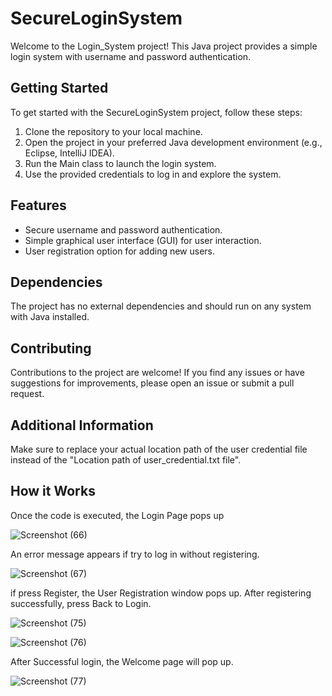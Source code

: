 # SecureLoginSystem

Welcome to the Login_System project! This Java project provides a simple login system with username and password authentication.

## Getting Started

To get started with the SecureLoginSystem project, follow these steps:

1. Clone the repository to your local machine.
2. Open the project in your preferred Java development environment (e.g., Eclipse, IntelliJ IDEA).
3. Run the Main class to launch the login system.
4. Use the provided credentials to log in and explore the system.

## Features

- Secure username and password authentication.
- Simple graphical user interface (GUI) for user interaction.
- User registration option for adding new users.

## Dependencies

The project has no external dependencies and should run on any system with Java installed.

## Contributing

Contributions to the project are welcome! If you find any issues or have suggestions for improvements, please open an issue or submit a pull request.

## Additional Information

Make sure to replace your actual location path of the user credential file instead of the "Location path of user_credential.txt file".


## How it Works

Once the code is executed, the Login Page pops up

![Screenshot (66)](https://github.com/Jaisivapavan/SecureLoginSystem/assets/129578866/d5e0e77e-e8d9-4245-9ec2-3c0178124c55)

An error message appears if try to log in without registering.

![Screenshot (67)](https://github.com/Jaisivapavan/SecureLoginSystem/assets/129578866/13a9c53f-b7ed-4626-bf1c-7801623224d2)

if press Register, the User Registration window pops up. After registering successfully, press Back to Login.

![Screenshot (75)](https://github.com/Jaisivapavan/SecureLoginSystem/assets/129578866/0ded65c5-b564-4b19-a276-7205e53c00a0)


![Screenshot (76)](https://github.com/Jaisivapavan/SecureLoginSystem/assets/129578866/df07f79d-379c-4a48-8e70-8e0bec9021a2)

After Successful login, the Welcome page will pop up.

![Screenshot (77)](https://github.com/Jaisivapavan/SecureLoginSystem/assets/129578866/06ff5aa4-191c-4401-b038-43581058c88c)




